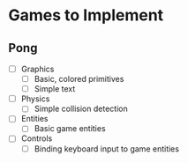 # Games to Implement
## Pong
- [ ] Graphics
    - [ ] Basic, colored primitives
    - [ ] Simple text
  
- [ ] Physics
    - [ ] Simple collision detection
  
- [ ] Entities
    - [ ] Basic game entities
  
- [ ] Controls
    - [ ] Binding keyboard input to game entities
